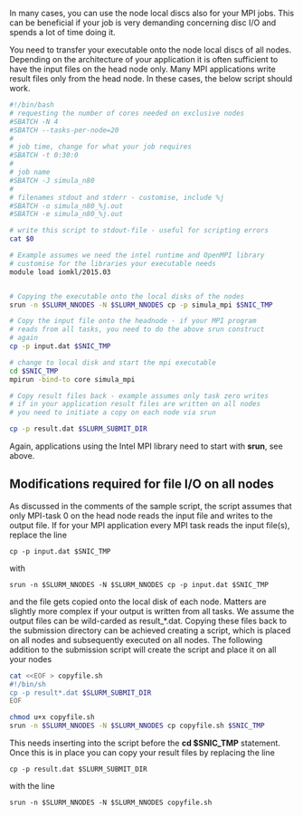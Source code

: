 
In many cases, you can use the node local discs also for your MPI jobs.  This can be beneficial if your job is very demanding concerning disc I/O and spends a lot of time doing it.

You need to transfer your executable onto the node local discs of all nodes.  Depending on the architecture of your application it is often sufficient to have the input files on the head node only.  Many MPI applications write result files only from the head node.  In these cases, the below script should work.

```bash
#!/bin/bash
# requesting the number of cores needed on exclusive nodes
#SBATCH -N 4
#SBATCH --tasks-per-node=20
#
# job time, change for what your job requires
#SBATCH -t 0:30:0
#
# job name
#SBATCH -J simula_n80
#
# filenames stdout and stderr - customise, include %j
#SBATCH -o simula_n80_%j.out
#SBATCH -e simula_n80_%j.out

# write this script to stdout-file - useful for scripting errors
cat $0

# Example assumes we need the intel runtime and OpenMPI library
# customise for the libraries your executable needs
module load iomkl/2015.03


# Copying the executable onto the local disks of the nodes
srun -n $SLURM_NNODES -N $SLURM_NNODES cp -p simula_mpi $SNIC_TMP

# Copy the input file onto the headnode - if your MPI program
# reads from all tasks, you need to do the above srun construct
# again
cp -p input.dat $SNIC_TMP

# change to local disk and start the mpi executable
cd $SNIC_TMP
mpirun -bind-to core simula_mpi

# Copy result files back - example assumes only task zero writes
# if in your application result files are written on all nodes
# you need to initiate a copy on each node via srun

cp -p result.dat $SLURM_SUBMIT_DIR
```

Again, applications using the Intel MPI library need to start with **srun**, see above.

## Modifications required for file I/O on all nodes

As discussed in the comments of the sample script, the script assumes that only MPI-task 0 on the head node reads the input file and writes to the output file. If for your MPI application every MPI task reads the input file(s), replace the line

    cp -p input.dat $SNIC_TMP

with

    srun -n $SLURM_NNODES -N $SLURM_NNODES cp -p input.dat $SNIC_TMP

and the file gets copied onto the local disk of each node. Matters are slightly more complex if your output is written from all tasks. We assume the output files can be wild-carded as result_*.dat. Copying these files back to the submission directory can be achieved creating a script, which is placed on all nodes and subsequently executed on all nodes. The following addition to the submission script will create the script and place it on all your nodes

```bash
cat <<EOF > copyfile.sh
#!/bin/sh
cp -p result*.dat $SLURM_SUBMIT_DIR
EOF

chmod u+x copyfile.sh
srun -n $SLURM_NNODES -N $SLURM_NNODES cp copyfile.sh $SNIC_TMP
```

This needs inserting into the script before the **cd $SNIC_TMP** statement. Once this is in place you can copy your result files by replacing the line

    cp -p result.dat $SLURM_SUBMIT_DIR

with the line

    srun -n $SLURM_NNODES -N $SLURM_NNODES copyfile.sh
